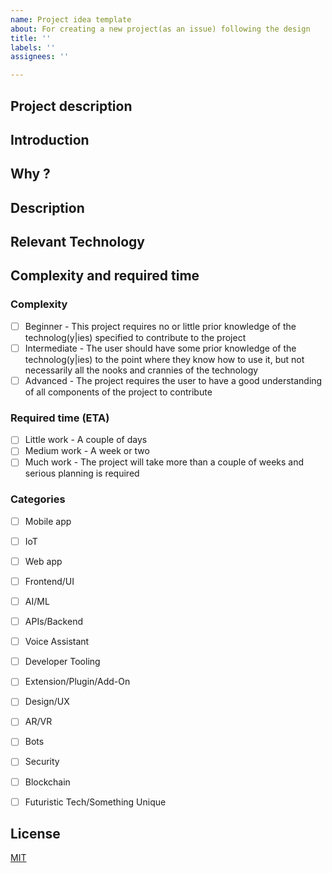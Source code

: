 ```yaml
---
name: Project idea template
about: For creating a new project(as an issue) following the design
title: ''
labels: ''
assignees: ''

---
```


## Project description

<!--[_A short description here, describing the idea._]-->

## Introduction

<!--[_A small introduction_]-->

## Why ?

<!--[_Here you need to explain, what is the need of this project._]-->

## Description

<!--[_Describe the project the best you can. Give any background information or link to resources that are necessary to understand the problem it is intended to solve. The more you elaborate on your idea, the easier it is to accomplish._]-->

## Relevant Technology

<!--[_Write what technology is relevant. What language, what platform, any particular library/framework/existing project it is based on?_]-->

## Complexity and required time

<!--[_Please only tick off one box in each category by changing `[ ]` to `[x]`. The labels on the project will then be updated by the maintainers as soon as possible._]-->


### Complexity

- [ ] Beginner - This project requires no or little prior knowledge of the technolog(y|ies) specified to contribute to the project
- [ ] Intermediate - The user should have some prior knowledge of the technolog(y|ies) to the point where they know how to use it, but not necessarily all the nooks and crannies of the technology
- [ ] Advanced - The project requires the user to have a good understanding of all components of the project to contribute

### Required time (ETA)

- [ ] Little work - A couple of days
- [ ] Medium work - A week or two
- [ ] Much work - The project will take more than a couple of weeks and serious planning is required

### Categories

- [ ] Mobile app
- [ ] IoT
- [ ] Web app
- [ ] Frontend/UI
- [ ] AI/ML
- [ ] APIs/Backend
- [ ] Voice Assistant
- [ ] Developer Tooling
- [ ] Extension/Plugin/Add-On
- [ ] Design/UX
- [ ] AR/VR
- [ ] Bots
- [ ] Security
- [ ] Blockchain
- [ ] Futuristic Tech/Something Unique


## License

[MIT](https://choosealicense.com/licenses/mit/)
